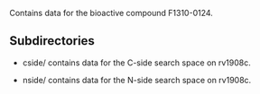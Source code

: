 Contains data for the bioactive compound F1310-0124.

## Subdirectories

- cside/ contains data for the C-side search space on rv1908c.

- nside/ contains data for the N-side search space on rv1908c.

